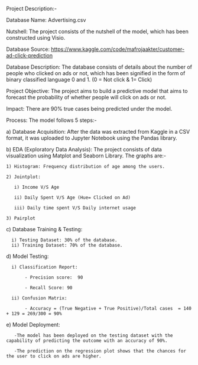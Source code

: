 Project Description:-

Database Name: Advertising.csv

Nutshell: The project consists of the nutshell of the model, which has been constructed using Visio.

Database Source: https://www.kaggle.com/code/mafrojaakter/customer-ad-click-prediction
 
Database Description: The database consists of details about the number of people who clicked on ads or not, which has been signified in the form of binary classified language 0 and 1. (0 = Not click & 1= Click)
 
Project Objective: The project aims to build a predictive model that aims to forecast the probability of whether people will click on ads or not.

Impact: There are 90% true cases being predicted under the model.

Process:
The model follows 5 steps:-

 a) Database Acquisition:
    After the data was extracted from Kaggle in a CSV format, it was uploaded to Jupyter Notebook using the Pandas library. 

 b) EDA (Exploratory Data Analysis):
    The project consists of data visualization using Matplot and Seaborn Library. The graphs are:-
    
    1) Histogram: Frequency distribution of age among the users.

    2) Jointplot: 

       i) Income V/S Age

       ii) Daily Spent V/S Age (Hue= Clicked on Ad)

       iii) Daily time spent V/S Daily internet usage

    3) Pairplot


 c) Database Training & Testing:

      i) Testing Dataset: 30% of the database.
      ii) Training Dataset: 70% of the database.

 d) Model Testing:

      i) Classification Report:
      
           - Precision score:  90 
           
           - Recall Score: 90

      ii) Confusion Matrix:

           - Accuracy = (True Negative + True Positive)/Total cases  = 140 + 129 = 269/300 = 90% 

  e) Model Deployment:

       -The model has been deployed on the testing dataset with the capability of predicting the outcome with an accuracy of 90%. 
      
       -The prediction on the regression plot shows that the chances for the user to click on ads are higher. 

        
    

       

